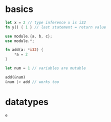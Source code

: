 # basics
```rs
let x = 2 // type inference x is i32
fn y() { 1 } // last statement = return value
```
```rs
use module.{a, b, c};
use module.*;

fn add(a: *i32) {
    *a = 2
}

let num = 1 // variables are mutable

add(&num)
&num |> add // works too

```

# datatypes
```rs
e